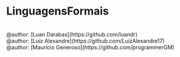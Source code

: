 # LinguagensFormais<br>
<br>
@author: [Luan Darabas](https://github.com/luandr)<br>
@author: [Luiz Alexandre](https://github.com/LuizAlexandre17)<br>
@author: [Maurício Generoso](https://github.com/programmerGM)<br>
